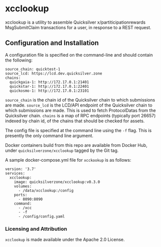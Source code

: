 # xcclookup

xcclookup is a utility to assemble Quicksilver x/partiticipationrewards MsgSubmitClaim transactions for a user, in response to a REST request.

## Configuration and Installation

A configuration file is specified on the command-line and should contain the following:

```
source_chain: quicktest-1
source_lcd: https://lcd.dev.quicksilver.zone
chains:
  quickgaia-1: http://172.17.0.1:21401
  quickstar-1: http://172.17.0.1:22401
  quickosmo-1: http://172.17.0.1:23101
```

`source_chain` is the chain id of the Quicksilver chain to which submissions are made.
`source_lcd` is the LCD/API endpoint of the Quicksilver chain to which submissions are made. This is used to fetch ProtocolDatas from the Quicksilver chain.
`chains` is a map of RPC endpoints (typically port 26657) indexed by chain id, of the chains that should be checked for assets.

The config file is specified at the command line using the `-f` flag. This is presently the only command line argument.

Docker containers build from this repo are available from Docker Hub, under `quicksilverzone/xcclookup` tagged by the Git tag.

A sample docker-compose.yml file for `xcckookup` is as follows:

```
version: '3.7'
services:
  xcclookup:
    image: quicksilverzone/xcclookup:v0.3.0
    volumes:
      - /data/xcclookup:/config
    ports:
      - 8090:8090
    command:
      - /xcc
      - -f
      - /config/config.yaml
```

### Licensing and Attribution

`xcclookup` is made available under the Apache 2.0 License. 
